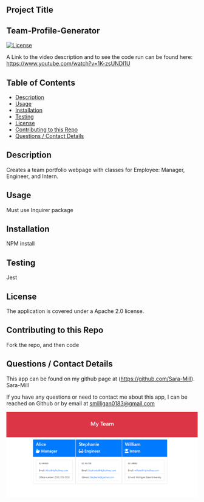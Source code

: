 ## Project Title
  ## Team-Profile-Generator
  [![License](https://img.shields.io/badge/License-Apache%202.0-blue.svg)](https://opensource.org/licenses/Apache-2.0)
  
  A Link to the video description and to see the code run can be found here: https://www.youtube.com/watch?v=1K-zsUNDI1U
  
  ## Table of Contents
  * [Description](#description)
  * [Usage](#usefaq)
  * [Installation](#install)
  * [Testing](#test)
  * [License](#license)
  * [Contributing to this Repo](#contributing)
  * [Questions / Contact Details](#questions)
  
  <a name = 'description'></a>
  ## Description
  Creates a team portfolio webpage with classes for Employee: Manager, Engineer, and Intern.

  <a name = 'usefaq'></a>
  ## Usage
  Must use Inquirer package

  <a name = 'install'></a>
  ## Installation
  NPM install

  <a name = 'test'></a>
  ## Testing
  Jest

  <a name = 'license'></a>
  ## License
  The application is covered under a Apache 2.0 license.

  <a name = 'contributing'></a>
  ## Contributing to this Repo
  Fork the repo, and then code

  <a name = 'questions'></a>
  ## Questions / Contact Details
  This app can be found on my github page at (https://github.com/Sara-Mill).
  Sara-Mill

  If you have any questions or need to contact me about this app, I can be reached on Github or by email at [smilligan0183@gmail.com](smilligan0183@gmail.com)

  ![Webpage with white background, red heading and blue and white cards showing employees' information](assets/Screenshot%20of%20Team%20Profile%20Webpage.png)
